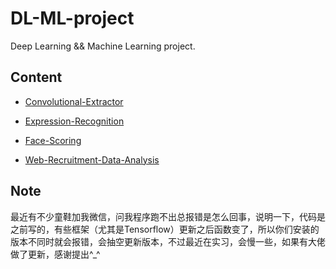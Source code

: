# DL-ML-project
Deep Learning && Machine Learning project.

## Content
- [Convolutional-Extractor](https://github.com/roguesir/DL-project/tree/master/Convolutional-Extractor)

- [Expression-Recognition](https://github.com/roguesir/DL-project/tree/master/Expression-Recognition)

- [Face-Scoring](https://github.com/roguesir/DL-project/tree/master/Face-Scoring)

- [Web-Recruitment-Data-Analysis](https://github.com/roguesir/DL-project/tree/master/web_recruitment_data_analysis)

## Note
最近有不少童鞋加我微信，问我程序跑不出总报错是怎么回事，说明一下，代码是之前写的，有些框架（尤其是Tensorflow）更新之后函数变了，所以你们安装的版本不同时就会报错，会抽空更新版本，不过最近在实习，会慢一些，如果有大佬做了更新，感谢提出^_^